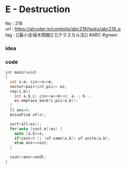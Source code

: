# E - Destruction

No	: 218  
url	: https://atcoder.jp/contests/abc218/tasks/abc218_e  
tag	: [[最小全域木問題]] [[クラスカル法]]  #ABC #green

### idea

### code
```cpp
int	main(void)
{
  int n,m; cin>>n>>m;
  vector<pair<int,pii>> es;
  rep(i,m){
    int a,b,c; cin>>a>>b>>c; a--; b--;
    es.emplace_back(c,pii(a,b));
  }
  ll ans=0;
  UnionFind uf(n);

  sort(all(es));
  for(auto [cost,e]:es) {
    auto [a,b]=e;
    if(cost<0 || !uf.same(a,b)) uf.unite(a,b);
    else ans+=cost;
  }
  
  cout<<ans<<endl;
}
```